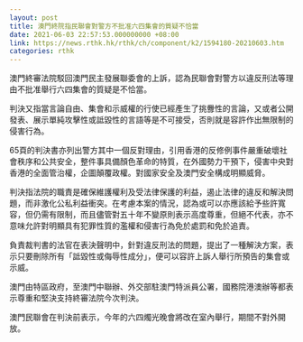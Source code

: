 ```yaml
---
layout: post
title: 澳門終院指民聯會對警方不批准六四集會的質疑不恰當
date: 2021-06-03 22:57:53.000000000 +08:00
link: https://news.rthk.hk/rthk/ch/component/k2/1594180-20210603.htm
categories: rthk
---
```


澳門終審法院駁回澳門民主發展聯委會的上訴，認為民聯會對警方以違反刑法等理由不批准舉行六四集會的質疑是不恰當。

判決又指當言論自由、集會和示威權的行使已經產生了挑釁性的言論，又或者公開發表、展示單純攻擊性或詆毀性的言語等是不可接受，否則就是容許作出無限制的侵害行為。

65頁的判決書亦列出警方其中一個反對理由，引用香港的反修例事件嚴重破壞社會秩序和公共安全，整件事具備顏色革命的特質，在外國勢力干預下，侵害中央對香港的全面管治權，企圖顛覆政權。對國家安全及澳門安全構成明顯威脅。

判決指法院的職責是確保維護權利及受法律保護的利益，遏止法律的違反和解決問題，而非激化公私利益衝突。在考慮本案的情況，認為或可以亦應該給予些許寬容，但仍需有限制，而且儘管對五十年不變原則表示高度尊重，但絕不代表，亦不意味允許對明顯具有犯罪性質的濫權和侵害行為免於處罰和免於追責。

負責裁判書的法官在表決聲明中，針對違反刑法的問題，提出了一種解決方案，表示只要刪除所有「詆毀性或侮辱性成分」，便可以容許上訴人舉行所預告的集會或示威。

澳門由特區政府，至澳門中聯辦、外交部駐澳門特派員公署，國務院港澳辦等都表示尊重和堅決支持終審法院今次判決。

澳門民聯會在判決前表示，今年的六四燭光晚會將改在室內舉行，期間不對外開放。
